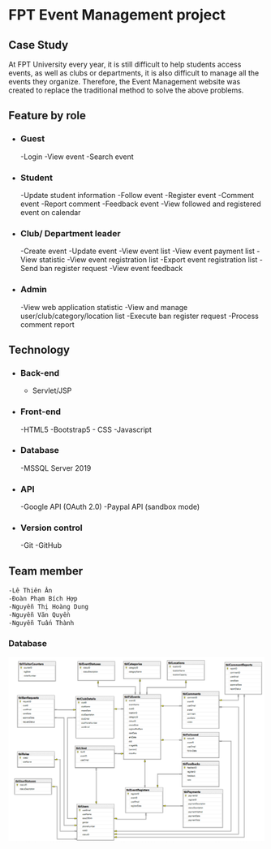# FPT Event Management project

## Case Study
At FPT University every year, it is still difficult to help students access events, as well as clubs or departments, it is also difficult to manage all the events they organize.
Therefore, the Event Management website was created to replace the traditional method to solve the above problems.
## Feature by role
- ### Guest
	-Login
	-View event
	-Search event
- ### Student
	-Update student information
	-Follow event
	-Register event
	-Comment event
	-Report comment
	-Feedback event
	-View followed and registered event on calendar
- ### Club/ Department leader
	-Create event
	-Update event
	-View event list
	-View event payment list
	-View statistic
	-View event registration list
	-Export event registration list
	-Send ban register request
	-View event feedback
- ### Admin
	-View web application statistic
	-View and manage user/club/category/location list
	-Execute ban register request
	-Process comment report
## Technology
- ### Back-end
	- Servlet/JSP
- ### Front-end
	-HTML5
	-Bootstrap5 - CSS
	-Javascript
- ### Database
	-MSSQL Server 2019
- ### API
	-Google API (OAuth 2.0)
	-Paypal API (sandbox mode)
- ### Version control
	-Git
	-GitHub
## Team member
	-Lê Thiên Ân
	-Đoàn Phạm Bích Hợp
	-Nguyễn Thị Hoàng Dung
	-Nguyễn Văn Quyền
	-Nguyễn Tuấn Thành
### Database

![Database diagram](https://github.com/ThienAnn-SE/fpt-event/blob/main/images/database.PNG)
<br />
<br />